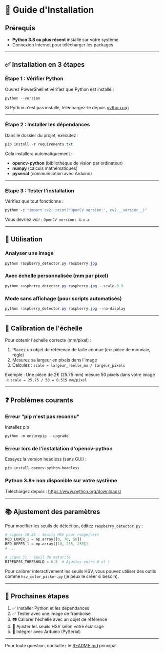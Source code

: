 # 🚀 Guide d'Installation

## Prérequis
- **Python 3.8 ou plus récent** installé sur votre système
- Connexion Internet pour télécharger les packages

---

## ✅ Installation en 3 étapes

### Étape 1 : Vérifier Python
Ouvrez PowerShell et vérifiez que Python est installé :

```powershell
python --version
```

Si Python n'est pas installé, téléchargez-le depuis [python.org](https://www.python.org/downloads/)

---

### Étape 2 : Installer les dépendances
Dans le dossier du projet, exécutez :

```powershell
pip install -r requirements.txt
```

Cela installera automatiquement :
- **opencv-python** (bibliothèque de vision par ordinateur)
- **numpy** (calculs mathématiques)
- **pyserial** (communication avec Arduino)

---

### Étape 3 : Tester l'installation
Vérifiez que tout fonctionne :

```powershell
python -c "import cv2; print('OpenCV version:', cv2.__version__)"
```

Vous devriez voir : `OpenCV version: 4.x.x`

---

## 🎯 Utilisation

### Analyser une image
```powershell
python raspberry_detector.py raspberry.jpg
```

### Avec échelle personnalisée (mm par pixel)
```powershell
python raspberry_detector.py raspberry.jpg --scale 0.3
```

### Mode sans affichage (pour scripts automatisés)
```powershell
python raspberry_detector.py raspberry.jpg --no-display
```

---

## 🔧 Calibration de l'échelle

Pour obtenir l'échelle correcte (mm/pixel) :

1. Placez un objet de référence de taille connue (ex: pièce de monnaie, règle)
2. Mesurez sa largeur en pixels dans l'image
3. Calculez : `scale = largeur_réelle_mm / largeur_pixels`

Exemple : Une pièce de 2€ (25.75 mm) mesure 50 pixels dans votre image
→ `scale = 25.75 / 50 = 0.515 mm/pixel`

---

## ❓ Problèmes courants

### Erreur "pip n'est pas reconnu"
Installez pip :
```powershell
python -m ensurepip --upgrade
```

### Erreur lors de l'installation d'opencv-python
Essayez la version headless (sans GUI) :
```powershell
pip install opencv-python-headless
```

### Python 3.8+ non disponible sur votre système
Téléchargez depuis : https://www.python.org/downloads/

---

## 📚 Ajustement des paramètres

Pour modifier les seuils de détection, éditez `raspberry_detector.py` :

```python
# Lignes 18-28 : Seuils HSV pour rouge/vert
RED_LOWER_1 = np.array([0, 70, 50])
RED_UPPER_1 = np.array([10, 255, 255])
# ...

# Ligne 31 : Seuil de maturité
RIPENESS_THRESHOLD = 0.5  # Ajustez entre 0 et 1
```

Pour calibrer interactivement les seuils HSV, vous pouvez utiliser des outils comme `hsv_color_picker.py` (je peux le créer si besoin).

---

## 🔗 Prochaines étapes

1. ✅ Installer Python et les dépendances
2. ✅ Tester avec une image de framboise
3. 📷 Calibrer l'échelle avec un objet de référence
4. 🎨 Ajuster les seuils HSV selon votre éclairage
5. 🔌 Intégrer avec Arduino (PySerial)

---

Pour toute question, consultez le [README.md](README.md) principal.
